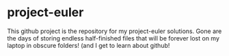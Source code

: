 # project-euler

This github project is the repository for my project-euler solutions. Gone are the days of storing endless half-finished files that will be forever lost on my laptop in obscure folders! (and I get to learn about github!
